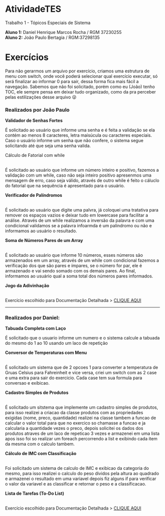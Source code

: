 # AtividadeTES
Trabalho 1 - Tópicos Especiais de Sistema

<b>Aluno 1:</b> Daniel Henrique Marcos Rocha / RGM 37230255<br>
<b>Aluno 2:</b> João Paulo Bertagia / RGM:37298135

# Exercícios

Para não gerarmos um arquivo por exercício, criamos uma estrutura de menu com switch, onde você poderá selecionar qual exercício executar, só será finalizar ao informar 0 para sair, dessa forma fica mais fácil a navegação. Sabemos que não foi solicitado, porém como eu (João) tenho TOC, ele sempre pensa em deixar tudo organizado, como da pra perceber pelas estilizações desse arquivo 😜

<h3>Realizados por João Paulo</h3>

<b>Validador de Senhas Fortes</b><br>
<p style="text-align: left;">É solicitado ao usuário que informe uma senha e é feita a validação se ela contém ao menos 8 caracteres, letra maisúcula ou caracteres especiais. Caso o usuário informe um senha que não confere, o sistema segue solicitando até que seja uma senha valida.</p>
<b></b>Cálculo de Fatorial com while</b><br><br>
<p style="text-align: left;">É solicitado ao usuário que informe um número inteiro e positivo, fazemos a validação com um while, caso não seja inteiro positivo apresenmos uma mensagem de erro, caso seja válido, através de outro while é feito o cáluclo do fatorial que na sequência é apresentado para o usuário.</p>
<b>Verificador de Palíndromos</b><br><br>
<p style="text-align: left;">É solicitado ao usuário que digite uma palvra, já coloquei uma tratativa para remover os espaços vazios e deixar tudo em lowercase para facilitar a análise. Através de um while realizamos a inversão da palavra e com uma condicional validamos se a palavra infoarmda é um palindromo ou não e informamos ao usuário o resultado.</p>
<b>Soma de Números Pares de um Array</b><br><br>
<p style="text-align: left;">É solicitado ao usuário que informe 10 números, esses números são armazenados em um array, através de um while com condicional fazemos a verificação dos que são pares e ímpares, se o número for par, ele é armazenado e vai sendo somado com os demais pares. Ao final, informamos ao usuário qual a soma total dos números pares informados.</p>
<b>Jogo da Adivinhação</b><br><br>
<p style="text-align: left;">Exercício escolhido para Documentação Detalhada > <a href="https://github.com/jbertagia/AtividadeTES/blob/main/Documenta%C3%A7%C3%A3o%20Detalhada/Documentacao%20Detalhada%20Exercicio%2009.txt">CLIQUE AQUI</a></p>

<hr>
<h3>Realizados por Daniel:</h3>

<b>Tabuada Completa com Laço</b><br>
<p style="text-align: left;">É solicitado que o usuario informe um numero e o sistema calcule a tabuada do mesmo do 1 ao 10 usando um laco de repetição</p>
<b>Conversor de Temperaturas com Menu</b><br><br>
<p style="text-align: left;">É solicitado um sistema que de 2 opcoes 1 para converter a temperatura de Gruas Celsius para Fahreinheit e vice versa, criei um switch com as 2 case e uma extra para sair do exercicio. Cada case tem sua formula para conversao e exibicao. </p>
<b>Cadastro Simples de Produtos</b><br><br>
<p style="text-align: left;">É solicitado um sitstema que implemente um cadastro simples de produtos, para isso realizei a criacao da classe produtos com as propriedades exigidas (nome, preco, quantidade) realizei na classe tambem a funcao de calcular o valor total para que no exercico so chamasse a funcao e ja calcularia a quantidade vezes o preco, depois solicitei os dados dos produtos atraves de um laco de repeticao 3 vezes e armazenei em uma lista apos isso foi so realizar um foreach percorrendo a list e exibindo cada item da mesma com o calculo tambem.</p>
<b>Cálculo de IMC com Classificação</b><br><br>
<p style="text-align: left;">Foi solicitado um sistema de calculo de IMC e exibicao da categoria do mesmo, para isso realizei o calculo do peso dividos pela altura ao quadrado e armazenei o resultado em uma variavel depois fiz alguns if para verificar o valor da variavel e as classificar e retornar o peso e a classificacao.</p>
<b>Lista de Tarefas (To-Do List)</b><br><br>
<p style="text-align: left;">Exercício escolhido para Documentação Detalhada > <a href="https://github.com/jbertagia/AtividadeTES/blob/main/Documenta%C3%A7%C3%A3o%20Detalhada/Documentacao%20Detalhada%20Exercicio%2010.txt">CLIQUE AQUI</a></p></p>
